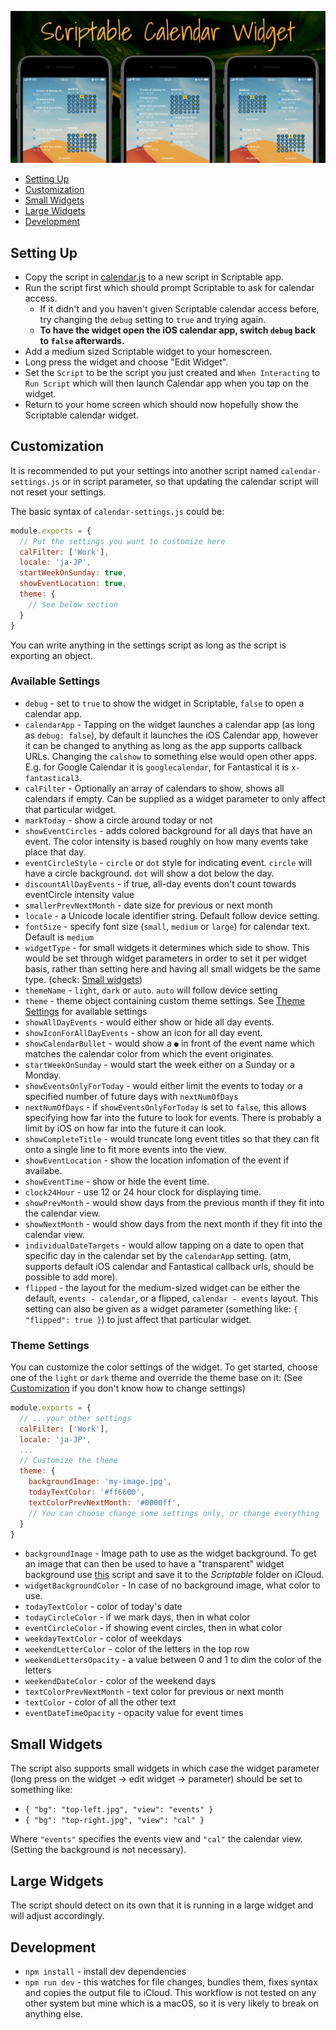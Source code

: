 <p align="center" >
    <img alt="scriptable calendar" src ="./assets/scriptable-calendar-widget.jpg">
</p>

- [Setting Up](#setting-up)
- [Customization](#customization)
- [Small Widgets](#small-widgets)
- [Large Widgets](#large-widgets)
- [Development](#development)

## Setting Up

- Copy the script in [calendar.js](./calendar.js) to a new script in Scriptable app.
- Run the script first which should prompt Scriptable to ask for calendar access.
  - If it didn't and you haven't given Scriptable calendar access before, try changing the `debug` setting to `true` and trying again.
  - **To have the widget open the iOS calendar app, switch `debug` back to `false` afterwards.**
- Add a medium sized Scriptable widget to your homescreen.
- Long press the widget and choose "Edit Widget".
- Set the `Script` to be the script you just created and `When Interacting` to `Run Script` which will then launch Calendar app when you tap on the widget.
- Return to your home screen which should now hopefully show the Scriptable calendar widget.

## Customization

It is recommended to put your settings into another script named `calendar-settings.js` or in script parameter, so that updating the calendar script will not reset your settings.

The basic syntax of `calendar-settings.js` could be:
```js
module.exports = {
  // Put the settings you want to customize here
  calFilter: ['Work'],
  locale: 'ja-JP',
  startWeekOnSunday: true,
  showEventLocation: true,
  theme: {
    // See below section
  }
}
```
You can write anything in the settings script as long as the script is exporting an object.

### Available Settings

- `debug` - set to `true` to show the widget in Scriptable, `false` to open a
  calendar app.
- `calendarApp` - Tapping on the widget launches a calendar app (as long as `debug: false`), by default it launches the iOS Calendar app, however it can be changed to anything as long as the app supports callback URLs. Changing the `calshow` to something else would open other apps. E.g. for Google Calendar it is `googlecalendar`, for Fantastical it is `x-fantastical3`.
- `calFilter` - Optionally an array of calendars to show, shows all calendars if empty. Can be supplied as a widget parameter to only affect that particular widget.
- `markToday` - show a circle around today or not
- `showEventCircles` - adds colored background for all days that have an event. The color intensity is based roughly on how many events take place that day.
- `eventCircleStyle` - `circle` or `dot` style for indicating event. `circle` will have a circle background. `dot` will show a dot below the day.
- `discountAllDayEvents` - if true, all-day events don't count towards eventCircle intensity value
- `smallerPrevNextMonth` - date size for previous or next month
- `locale` - a Unicode locale identifier string. Default follow device setting.
- `fontSize` - specify font size (`small`, `medium` or `large`) for calendar text. Default is `medium`
- `widgetType` - for small widgets it determines which side to show. This would be set through widget parameters in order to set it per widget basis, rather than setting here and having all small widgets be the same type. (check: [Small widgets](#small-widgets))
- `themeName` - `light`, `dark` or `auto`. `auto` will follow device setting
- `theme` - theme object containing custom theme settings. See [Theme Settings](#theme-settings) for available settings
- `showAllDayEvents` - would either show or hide all day events.
- `showIconForAllDayEvents` - show an icon for all day event.
- `showCalendarBullet` - would show a `●` in front of the event name which matches the calendar color from which the event originates.
- `startWeekOnSunday` - would start the week either on a Sunday or a Monday.
- `showEventsOnlyForToday` - would either limit the events to today or a specified number of future days with `nextNumOfDays`
- `nextNumOfDays` - if `showEventsOnlyForToday` is set to `false`, this allows specifying how far into the future to look for events. There is probably a limit by iOS on how far into the future it can look.
- `showCompleteTitle` - would truncate long event titles so that they can fit onto a single line to fit more events into the view.
- `showEventLocation` - show the location infomation of the event if availabe.
- `showEventTime` - show or hide the event time.
- `clock24Hour` - use 12 or 24 hour clock for displaying time.
- `showPrevMonth` - would show days from the previous month if they fit into the calendar view.
- `showNextMonth` - would show days from the next month if they fit into the calendar view.
- `individualDateTargets` - would allow tapping on a date to open that specific day in the calendar set by the `calendarApp` setting. (atm, supports default iOS calendar and Fantastical callback urls, should be possible to add more).
- `flipped` - the layout for the medium-sized widget can be either the default, `events - calendar`, or a flipped, `calendar - events` layout. This setting can also be given as a widget parameter (something like: `{ "flipped": true }`) to just affect that particular widget.

### Theme Settings
You can customize the color settings of the widget. To get started, choose one of the `light` or `dark` theme and override the theme base on it: (See [Customization](#customization) if you don't know how to change settings)
```js
module.exports = {
  // ...your other settings
  calFilter: ['Work'],
  locale: 'ja-JP',
  ...
  // Customize the theme
  theme: {
    backgroundImage: 'my-image.jpg',
    todayTextColor: '#ff6600',
    textColorPrevNextMonth: '#0000ff',
    // You can choose change some settings only, or change everything
  }
}
```

- `backgroundImage` - Image path to use as the widget background. To get an image that can then be used to have a "transparent" widget background use [this](https://gist.github.com/mzeryck/3a97ccd1e059b3afa3c6666d27a496c9#gistcomment-3468585) script and save it to the _Scriptable_ folder on iCloud.
- `widgetBackgroundColor` - In case of no background image, what color to use.
- `todayTextColor` - color of today's date
- `todayCircleColor` - if we mark days, then in what color
- `eventCircleColor` - if showing event circles, then in what color
- `weekdayTextColor` - color of weekdays
- `weekendLetterColor` - color of the letters in the top row
- `weekendLettersOpacity` - a value between 0 and 1 to dim the color of the letters
- `weekendDateColor` - color of the weekend days
- `textColorPrevNextMonth` - text color for previous or next month
- `textColor` - color of all the other text
- `eventDateTimeOpacity` - opacity value for event times

## Small Widgets

The script also supports small widgets in which case the widget parameter (long press on the widget -> edit widget -> parameter) should be set to something like:

- `{ "bg": "top-left.jpg", "view": "events" }`
- `{ "bg": "top-right.jpg", "view": "cal" }`

Where `"events"` specifies the events view and `"cal"` the calendar view. (Setting the background is not necessary).

## Large Widgets

The script should detect on its own that it is running in a large widget and will adjust accordingly.

## Development

- `npm install` - install dev dependencies
- `npm run dev` - this watches for file changes, bundles them, fixes syntax and copies the output file to iCloud. This workflow is not tested on any other system but mine which is a macOS, so it is very likely to break on anything else.
